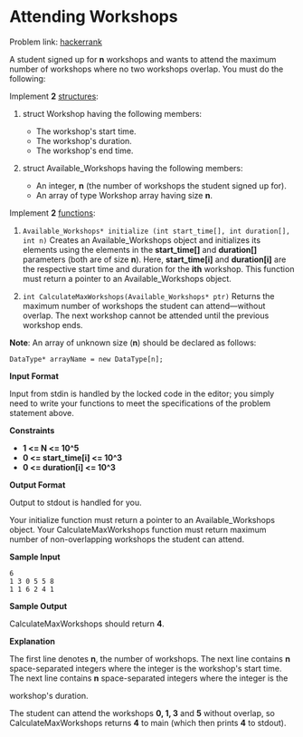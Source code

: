 # Attending Workshops
Problem link: [hackerrank](https://www.hackerrank.com/challenges/attending-workshops/problem)

A student signed up for **n** workshops and wants to attend the maximum number of workshops where no two workshops overlap. You must do the following:

Implement **2** [structures](http://www.cplusplus.com/doc/tutorial/structures/):

1. struct Workshop having the following members:
    - The workshop's start time.
    - The workshop's duration.
    - The workshop's end time.

2. struct Available_Workshops having the following members:
    - An integer, **n** (the number of workshops the student signed up for).
    - An array of type Workshop array having size **n**.

Implement **2** [functions](http://www.cplusplus.com/doc/tutorial/functions/):

1. `Available_Workshops* initialize (int start_time[], int duration[], int n)`
    Creates an Available_Workshops object and initializes its elements using the elements in the **start_time[]** and **duration[]** parameters (both are of size **n**). Here, **start_time[i]** and **duration[i]** are the respective start time and duration for the **ith** workshop. This function must return a pointer to an Available_Workshops object.

2. `int CalculateMaxWorkshops(Available_Workshops* ptr)`
    Returns the maximum number of workshops the student can attend—without overlap. The next workshop cannot be attended until the previous workshop ends.

**Note**: An array of unknown size (**n**) should be declared as follows:
```
DataType* arrayName = new DataType[n];
```
**Input Format**

Input from stdin is handled by the locked code in the editor; you simply need to write your functions to meet the specifications of the problem statement above.

**Constraints**
- **1 <= N <= 10^5** 
- **0 <= start_time[i] <= 10^3**
- **0 <= duration[i] <= 10^3**

**Output Format**

Output to stdout is handled for you.

Your initialize function must return a pointer to an Available_Workshops object.
Your CalculateMaxWorkshops function must return maximum number of non-overlapping workshops the student can attend.

**Sample Input**
```
6
1 3 0 5 5 8
1 1 6 2 4 1
```
**Sample Output**

CalculateMaxWorkshops should return **4**.

**Explanation**

The first line denotes **n**, the number of workshops.
The next line contains **n** space-separated integers where the integer is the workshop's start time.
The next line contains **n** space-separated integers where the integer is the

workshop's duration.

The student can attend the workshops **0, 1, 3** and **5** without overlap, so CalculateMaxWorkshops returns **4** to main (which then prints **4** to stdout).